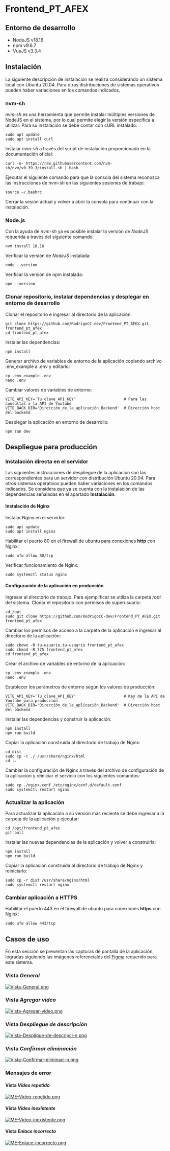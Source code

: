 # Frontend_PT_AFEX

## Entorno de desarrollo
* NodeJS v18.16
* npm v9.6.7
* VueJS v3.3.4

## Instalación
La siguiente descripción de instalación se realiza considerando un sistema local con Ubuntu 20.04. Para otras distribuciones de sistemas operativos pueden haber variaciones en los comandos indicados.
### nvm-sh
*nvm-sh* es una herramienta que permite instalar múltiples versiones de NodeJS en el sistema, por lo cual permite elegir la versión específica a utilizar. Para su instalación se debe contar con cURL instalado:
```
sudo apt update
sudo apt install curl
```
Instalar *nvm-sh* a través del script de instalación proporcionado en la documentación oficial:
```
curl -o- https://raw.githubusercontent.com/nvm-sh/nvm/v0.39.3/install.sh | bash
```
Ejecutar el siguiente comando para que la consola del sistema reconozca las instrucciones de *nvm-sh* en las siguientes sesiones de trabajo:
```
source ~/.bashrc
```
Cerrar la sesión actual y volver a abrir la consola para continuar con la instalación.

### Node.js
Con la ayuda de *nvm-sh* ya es posible instalar la versión de *NodeJS* requerida a través del siguiente comando:
```
nvm install 18.16
```
Verificar la versión de *NodeJS* instalada:
```
node --version
```
Verificar la versión de npm instalada:
```
npm --version
```
### Clonar repositorio, instalar dependencias y desplegar en entorno de desarrollo
Clonar el repositorio e ingresar al directorio de la aplicación:
```
git clone https://github.com/RodrigoCC-dev/Frontend_PT_AFEX.git frontend_pt_afex
cd frontend_pt_afex
```
Instalar las dependencias:
```
npm install
```
Generar archivo de variables de entorno de la aplicación copiando archivo .env_example a .env y editarlo:
```
cp .env_example .env
nano .env
```
Cambiar valores de variables de entorno:
```
VITE_API_KEY='Tu_clave_API_KEY'                     # Para las consultas a la API de Youtube
VITE_BACK_DIR='Dirección_de_la_aplicación_Backend'  # Dirección host del backend
```
Desplegar la aplicación en entorno de desarrollo:
```
npm run dev
```

## Despliegue para producción
### Instalación directa en el servidor
Las siguientes instrucciones de despliegue de la aplicación son las correspondientes para un servidor con distribución Ubuntu 20.04. Para otros sistemas operativos pueden haber variaciones en los comandos indicados. Se considera que ya se cuenta con la instalación de las dependencias señaladas en el apartado __Instalación__.

#### Instalación de Nginx
Instalar Nginx en el servidor:
```
sudo apt update
sudo apt install nginx
```
Habilitar el puerto 80 en el firewall de ubuntu para conexiones __http__ con Nginx:
```
sudo ufw allow 80/tcp
```
Verificar funcionamiento de Nginx:
```
sudo systemctl status nginx
```
#### Configuración de la aplicación en producción
Ingresar al directorio de trabajo. Para ejemplificar se utiliza la carpeta */opt* del sistema. Clonar el repositorio con permisos de superusuario:
```
cd /opt
sudo git clone https://github.com/RodrigoCC-dev/Frontend_PT_AFEX.git frontend_pt_afex
```
Cambiar los permisos de acceso a la carpeta de la aplicación e ingresar al directorio de la aplicación:
```
sudo chown -R tu-usuario.tu-usuario frontend_pt_afex
sudo chmod -R 775 frontend_pt_afex
cd frontend_pt_afex
```
Crear el archivo de variables de entorno de la aplicación:
```
cp .env_example .env
nano .env
```
Establecer los parámetros de entorno según los valores de producción:
```
VITE_API_KEY='Tu_clave_API_KEY'                     # Key de la API de Youtube para producción
VITE_BACK_DIR='Dirección_de_la_aplicación_Backend'  # Dirección host del backend
```
Instalar las dependencias y construir la aplicación:
```
npm install
npm run build
```
Copiar la aplicación construida al directorio de trabajo de Nginx:
```
cd dist
sudo cp -r ./ /usr/share/nginx/html
cd ..
```
Cambiar la configuración de Nginx a través del archivo de configuración de la aplicación y reiniciar el servicio con los siguientes comandos:
```
sudo cp ./nginx.conf /etc/nginx/conf.d/default.conf
sudo systemctl restart nginx
```

### Actualizar la aplicación
Para actualizar la aplicación a su versión más reciente se debe ingresar a la carpeta de la aplicación y ejecutar:
```
cd /opt/frontend_pt_afex
git pull
```
Instalar las nuevas dependencias de la aplicación y volver a construirla:
```
npm install
npm run build
```
Copiar la aplicación construida al directorio de trabajo de Nginx y reiniciarlo:
```
sudo cp -r dist /usr/share/nginx/html
sudo systemctl restart nginx
```

### Cambiar aplicación a HTTPS
Habilitar el puerto 443 en el firewall de ubuntu para conexiones __https__ con Nginx:
```
sudo ufw allow 443/tcp
```

## Casos de uso
En esta sección se presentan las capturas de pantalla de la aplicación, logradas siguiendo las imágenes referenciales del [Figma](https://www.figma.com/file/YSU5uOCfGtRW8YnrHtA9eA/Caso-de-prueba) requerido para este sistema.
### Vista *General*
[![Vista-General.png](https://i.postimg.cc/05XqsPBq/Vista-General.png)](https://postimg.cc/Z0NQPtmf)
### Vista *Agregar video*
[![Vista-Agregar-video.png](https://i.postimg.cc/BnHWHDQq/Vista-Agregar-video.png)](https://postimg.cc/cvx5Nvnj)
### Vista *Despliegue de descripción*
[![Vista-Despligue-de-descripci-n.png](https://i.postimg.cc/cLQjrSXC/Vista-Despligue-de-descripci-n.png)](https://postimg.cc/VJk4V3yP)
### Vista *Confirmar eliminación*
[![Vista-Confirmar-eliminaci-n.png](https://i.postimg.cc/4y72ZkYJ/Vista-Confirmar-eliminaci-n.png)](https://postimg.cc/8fGmBYd3)
### Mensajes de error
#### Vista *Video repetido*
[![ME-Video-repetido.png](https://i.postimg.cc/VsJz5JMN/ME-Video-repetido.png)](https://postimg.cc/grbCTkg9)
#### Vista *Video inexistente*
[![ME-Video-inexistente.png](https://i.postimg.cc/Vs2mtzBW/ME-Video-inexistente.png)](https://postimg.cc/5j5hddrX)
#### Vista *Enlace incorrecto*
[![ME-Enlace-incorrecto.png](https://i.postimg.cc/rpykTsMM/ME-Enlace-incorrecto.png)](https://postimg.cc/XrPhcVrz)
